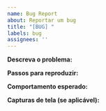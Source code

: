 ```yaml
---
name: Bug Report
about: Reportar um bug
title: "[BUG] "
labels: bug
assignees: ''
---
```


**Descreva o problema:**

**Passos para reproduzir:**

**Comportamento esperado:**

**Capturas de tela (se aplicável):**
